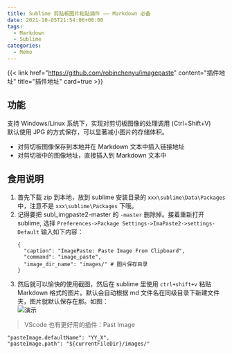 ```yaml
---
title: Sublime 剪贴板图片粘贴插件 —— Markdown 必备
date: 2021-10-05T21:54:06+08:00
tags:
  - Markdown
  - Sublime
categories:
  - Memo
---
```


{{< link href="https://github.com/robinchenyu/imagepaste" content="插件地址" title="插件地址" card=true >}}

<!--more-->

## 功能

支持 Windows/Linux 系统下，实现对剪切板图像的处理调用 (Ctrl+Shift+V)  
默认使用 JPG 的方式保存，可以显著减小图片的存储体积。

- 对剪切板图像保存到本地并在 Markdown 文本中插入链接地址
- 对剪切板中的图像地址，直接插入到 Markdown 文本中

## 食用说明

1. 首先下载 zip 到本地，放到 sublime 安装目录的 `xxx\sublime\Data\Packages` 中，注意不是 `xxx\sublime\Packages` 下哦。
2. 记得要把 subl_imgpaste2-master 的 `-master` 删除掉。接着重新打开 sublime, 选择 `Preferences->Package Settings->ImaPaste2->settings-Default` 输入如下内容：
   ```
   {
     "caption": "ImagePaste: Paste Image From Clipboard",
     "command": "image_paste",
     "image_dir_name": "images/" # 图片保存目录
   }
   ```
3. 然后就可以愉快的使用截图，然后在 sublime 里使用 `ctrl+shift+v` 粘贴 Markdown 格式的图片。默认会自动根据 md 文件名在同级目录下新建文件夹，图片就默认保存在那。如图：  
   ![](https://github.com/robinchenyu/imagepaste/raw/master/gif/imagepaste.gif '演示')

> VScode 也有更好用的插件：Past Image

```
"pasteImage.defaultName": "YY_X",
"pasteImage.path": "${currentFileDir}/images/"
```

